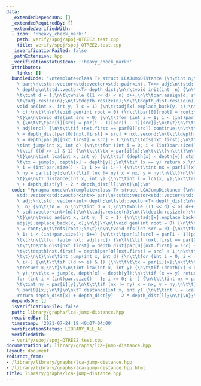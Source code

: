 ```yaml
---
data:
  _extendedDependsOn: []
  _extendedRequiredBy: []
  _extendedVerifiedWith:
  - icon: ':heavy_check_mark:'
    path: verify/spoj/spoj-QTREE2.test.cpp
    title: verify/spoj/spoj-QTREE2.test.cpp
  _isVerificationFailed: false
  _pathExtension: hpp
  _verificationStatusIcon: ':heavy_check_mark:'
  attributes:
    links: []
  bundledCode: "\ntemplate<class T> struct LCAJumpDistance {\n\tint n;\n\tstd::vector<std::vector<int>>\
    \ par;\n\tstd::vector<std::vector<std::pair<int, T>>> adj;\n\tstd::vector<int>\
    \ depth;\n\tstd::vector<T> depth_dist;\n\n\tvoid init(int _n) {\n\t\tn = _n;\n\
    \t\tint d = 1;\n\t\twhile ((1 << d) < n) d++;\n\t\tpar.assign(d, std::vector<int>(n));\n\
    \t\tadj.resize(n);\n\t\tdepth.resize(n);\n\t\tdepth_dist.resize(n);\n\t}\n\n\t\
    void ae(int x, int y, T c = 1) {\n\t\tadj[x].emplace_back(y, c);\n\t\tadj[y].emplace_back(x,\
    \ c);\n\t}\n\n\tvoid gen(int root = 0) {\n\t\tpar[0][root] = root;\n\t\tdfs(root);\n\
    \t}\n\n\tvoid dfs(int src = 0) {\n\t\tfor (int i = 1; i < (int)par.size(); i++)\
    \ {\n\t\t\tpar[i][src] = par[i - 1][par[i - 1][src]];\n\t\t}\n\t\tfor (auto nxt:\
    \ adj[src]) {\n\t\t\tif (nxt.first == par[0][src]) continue;\n\t\t\tdepth_dist[nxt.first]\
    \ = depth_dist[par[0][nxt.first] = src] + nxt.second;\n\t\t\tdepth[nxt.first]\
    \ = depth[par[0][nxt.first] = src] + 1;\n\t\t\tdfs(nxt.first);\n\t\t}\n\t}\n\n\
    \tint jump(int x, int d) {\n\t\tfor (int i = 0; i < (int)par.size(); i++) {\n\t\
    \t\tif ((d >> i) & 1) {\n\t\t\t\tx = par[i][x];\n\t\t\t}\n\t\t}\n\t\treturn x;\n\
    \t}\n\n\tint lca(int x, int y) {\n\t\tif (depth[x] < depth[y]) std::swap(x, y);\n\
    \t\tx = jump(x, depth[x] - depth[y]);\n\t\tif (x == y) return x;\n\t\tfor (int\
    \ i = (int)par.size() - 1; i >= 0; i--) {\n\t\t\tint nx = par[i][x];\n\t\t\tint\
    \ ny = par[i][y];\n\t\t\tif (nx != ny) x = nx, y = ny;\n\t\t}\n\t\treturn par[0][x];\n\
    \t}\n\n\tT distance(int x, int y) {\n\t\tint l = lca(x, y);\n\t\treturn depth_dist[x]\
    \ + depth_dist[y] - 2 * depth_dist[l];\n\t}\n};\n"
  code: "#pragma once\n\ntemplate<class T> struct LCAJumpDistance {\n\tint n;\n\t\
    std::vector<std::vector<int>> par;\n\tstd::vector<std::vector<std::pair<int, T>>>\
    \ adj;\n\tstd::vector<int> depth;\n\tstd::vector<T> depth_dist;\n\n\tvoid init(int\
    \ _n) {\n\t\tn = _n;\n\t\tint d = 1;\n\t\twhile ((1 << d) < n) d++;\n\t\tpar.assign(d,\
    \ std::vector<int>(n));\n\t\tadj.resize(n);\n\t\tdepth.resize(n);\n\t\tdepth_dist.resize(n);\n\
    \t}\n\n\tvoid ae(int x, int y, T c = 1) {\n\t\tadj[x].emplace_back(y, c);\n\t\t\
    adj[y].emplace_back(x, c);\n\t}\n\n\tvoid gen(int root = 0) {\n\t\tpar[0][root]\
    \ = root;\n\t\tdfs(root);\n\t}\n\n\tvoid dfs(int src = 0) {\n\t\tfor (int i =\
    \ 1; i < (int)par.size(); i++) {\n\t\t\tpar[i][src] = par[i - 1][par[i - 1][src]];\n\
    \t\t}\n\t\tfor (auto nxt: adj[src]) {\n\t\t\tif (nxt.first == par[0][src]) continue;\n\
    \t\t\tdepth_dist[nxt.first] = depth_dist[par[0][nxt.first] = src] + nxt.second;\n\
    \t\t\tdepth[nxt.first] = depth[par[0][nxt.first] = src] + 1;\n\t\t\tdfs(nxt.first);\n\
    \t\t}\n\t}\n\n\tint jump(int x, int d) {\n\t\tfor (int i = 0; i < (int)par.size();\
    \ i++) {\n\t\t\tif ((d >> i) & 1) {\n\t\t\t\tx = par[i][x];\n\t\t\t}\n\t\t}\n\t\
    \treturn x;\n\t}\n\n\tint lca(int x, int y) {\n\t\tif (depth[x] < depth[y]) std::swap(x,\
    \ y);\n\t\tx = jump(x, depth[x] - depth[y]);\n\t\tif (x == y) return x;\n\t\t\
    for (int i = (int)par.size() - 1; i >= 0; i--) {\n\t\t\tint nx = par[i][x];\n\t\
    \t\tint ny = par[i][y];\n\t\t\tif (nx != ny) x = nx, y = ny;\n\t\t}\n\t\treturn\
    \ par[0][x];\n\t}\n\n\tT distance(int x, int y) {\n\t\tint l = lca(x, y);\n\t\t\
    return depth_dist[x] + depth_dist[y] - 2 * depth_dist[l];\n\t}\n};\n"
  dependsOn: []
  isVerificationFile: false
  path: library/graphs/lca-jump-distance.hpp
  requiredBy: []
  timestamp: '2021-07-24 19:40:07-04:00'
  verificationStatus: LIBRARY_ALL_AC
  verifiedWith:
  - verify/spoj/spoj-QTREE2.test.cpp
documentation_of: library/graphs/lca-jump-distance.hpp
layout: document
redirect_from:
- /library/library/graphs/lca-jump-distance.hpp
- /library/library/graphs/lca-jump-distance.hpp.html
title: library/graphs/lca-jump-distance.hpp
---
```

